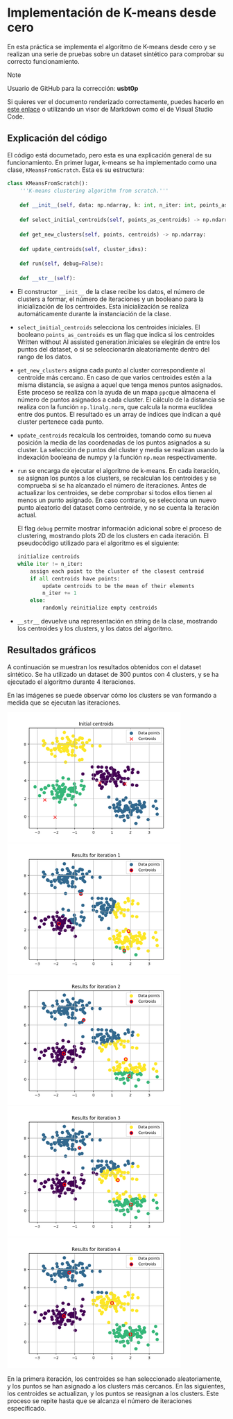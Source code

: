 # Implementación de K-means desde cero

En esta práctica se implementa el algoritmo de K-means desde cero y se realizan una serie de pruebas sobre un dataset sintético para comprobar su correcto funcionamiento.

> [!NOTE]
> Usuario de GitHub para la corrección: **usbt0p**
>
> Si quieres ver el documento renderizado correctamente, puedes hacerlo en [este enlace](https://github.com/usbt0p/apau_II) o utilizando un visor de Markdown como el de Visual Studio Code.

## Explicación del código

El código está documetado, pero esta es una explicación general de su funcionamiento.
En primer lugar, k-means se ha implementado como una clase, `KMeansFromScratch`. Esta es su estructura:

```python
class KMeansFromScratch():
    '''K-means clustering algorithm from scratch.'''

    def __init__(self, data: np.ndarray, k: int, n_iter: int, points_as_centroids: bool = True):

    def select_initial_centroids(self, points_as_centroids) -> np.ndarray:

    def get_new_clusters(self, points, centroids) -> np.ndarray:

    def update_centroids(self, cluster_idxs):

    def run(self, debug=False):

    def __str__(self):
```

- El constructor `__init__` de la clase recibe los datos, el número de clusters a formar, el número de iteraciones y un booleano para la inicialización de los centroides. Esta inicialización se realiza automáticamente durante la instanciación de la clase.

- `select_initial_centroids` selecciona los centroides iniciales. El booleano `points_as_centroids` es un flag que indica si los centroides Written without AI assisted generation.iniciales se elegirán de entre los puntos del dataset, o si se seleccionarán aleatoriamente dentro del rango de los datos.

- `get_new_clusters` asigna cada punto al cluster correspondiente al centroide más cercano. En caso de  que varios centroides estén a la misma distancia, se asigna a aquel que tenga menos puntos asignados. Este proceso se realiza con la ayuda de un mapa `ppc`que almacena el número de puntos asignados a cada cluster.
El cálculo de la distancia se realiza con la función `np.linalg.norm`, que calcula la norma euclídea entre dos puntos.
El resultado es un array de índices que indican a qué cluster pertenece cada punto.

- `update_centroids` recalcula los centroides, tomando como su nueva posición la media de las coordenadas de los puntos asignados a su cluster. La selección de puntos del cluster y media se realizan usando la indexación booleana de numpy y la función `np.mean` respectivamente.

- `run` se encarga de ejecutar el algoritmo de k-means. En cada iteración, se asignan los puntos a los clusters, se recalculan los centroides y se comprueba si se ha alcanzado el número de iteraciones. Antes de actualizar los centroides, se debe comprobar si todos ellos tienen al menos un punto asignado. En caso contrario, se selecciona un nuevo punto aleatorio del dataset como centroide, y no se cuenta la iteración actual. 

    El flag `debug` permite mostrar información adicional sobre el proceso de clustering, mostrando plots 2D de los clusters en cada iteración.
    El pseudocódigo utilizado para el algoritmo es el siguiente:

    ```python
    initialize centroids
    while iter != n_iter:
        assign each point to the cluster of the closest centroid
        if all centroids have points:
            update centroids to be the mean of their elements
            n_iter += 1
        else: 
            randomly reinitialize empty centroids
    ```

- `__str__` devuelve una representación en string de la clase, mostrando los centroides y los clusters, y los datos del algoritmo.

## Resultados gráficos

A continuación se muestran los resultados obtenidos con el dataset sintético. Se ha utilizado un dataset de 300 puntos con 4 clusters, y se ha ejecutado el algoritmo durante 4 iteraciones. 

En las imágenes se puede observar cómo los clusters se van formando a medida que se ejecutan las iteraciones.

<img src="imgs/kmeans_0.png" width="400">
</img>

<img src="imgs/kmeans_1.png" width="400">
</img>

<img src="imgs/kmeans_2.png" width="400">
</img>

<img src="imgs/kmeans_3.png" width="400">
</img>

<img src="imgs/kmeans_4.png" width="400">
</img>

En la primera iteración, los centroides se han seleccionado aleatoriamente, y los puntos se han asignado a los clusters más cercanos. En las siguientes, los centroides se actualizan, y los puntos se reasignan a los clusters. Este proceso se repite hasta que se alcanza el número de iteraciones especificado.


